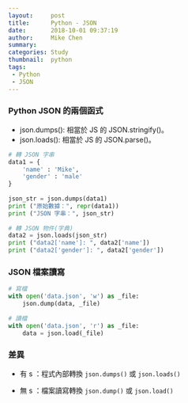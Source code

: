 ```yaml
---
layout:     post
title:      Python - JSON
date:       2018-10-01 09:37:19
author:     Mike Chen
summary:    
categories: Study
thumbnail:  python
tags:
 - Python
 - JSON
---
```


### Python JSON 的兩個函式

* json.dumps(): 相當於 JS 的 JSON.stringify()。
* json.loads(): 相當於 JS 的 JSON.parse()。

```python
# 轉 JSON 字串
data1 = {
    'name' : 'Mike',
    'gender' : 'male'
}
 
json_str = json.dumps(data1)
print ("原始數據：", repr(data1))
print ("JSON 字串：", json_str)
 
# 轉 JSON 物件(字典)
data2 = json.loads(json_str)
print ("data2['name']: ", data2['name'])
print ("data2['gender']: ", data2['gender'])

```


### JSON 檔案讀寫

```python
# 寫檔
with open('data.json', 'w') as _file:
    json.dump(data, _file)
 
# 讀檔
with open('data.json', 'r') as _file:
    data = json.load(_file)
```

### 差異

* 有 s ：程式內部轉換 `json.dumps()` 或 `json.loads()` 

* 無 s ：檔案讀寫轉換 `json.dump()` 或 `json.load()` 